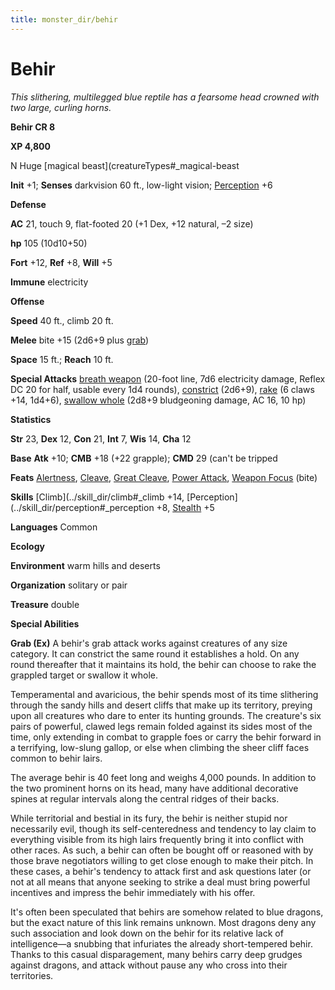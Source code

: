```yaml
---
title: monster_dir/behir
---
```

# Behir

_This slithering, multilegged blue reptile has a fearsome head crowned with two large, curling horns._

**Behir CR 8**

**XP 4,800**

N Huge [magical beast](creatureTypes#_magical-beast

**Init** +1; **Senses** darkvision 60 ft., low-light vision; [Perception](../skill_dir/perception#_perception) +6

**Defense**

**AC** 21, touch 9, flat-footed 20 (+1 Dex, +12 natural, –2 size)

**hp** 105 (10d10+50)

**Fort** +12, **Ref** +8, **Will** +5

**Immune** electricity

**Offense**

**Speed** 40 ft., climb 20 ft.

**Melee** bite +15 (2d6+9 plus [grab](universalMonsterRules#_grab))

**Space** 15 ft.; **Reach** 10 ft.

**Special Attacks** [breath weapon](universalMonsterRules#_breath-weapon) (20-foot line, 7d6 electricity damage, Reflex DC 20 for half, usable every 1d4 rounds), [constrict](universalMonsterRules#_constrict) (2d6+9), [rake](universalMonsterRules#_rake) (6 claws +14, 1d4+6), [swallow whole](universalMonsterRules#_swallow-whole) (2d8+9 bludgeoning damage, AC 16, 10 hp)

**Statistics**

**Str** 23, **Dex** 12, **Con** 21, **Int** 7, **Wis** 14, **Cha** 12

**Base**  **Atk** +10; **CMB** +18 (+22 grapple); **CMD** 29 (can't be tripped

**Feats** [Alertness](../feats#_alertness), [Cleave](../feats#_cleave), [Great Cleave](../feats#_great-cleave), [Power Attack](../feats#_power-attack), [Weapon Focus](../feats#_weapon-focus) (bite)

**Skills** [Climb](../skill_dir/climb#_climb +14, [Perception](../skill_dir/perception#_perception +8, [Stealth](../skill_dir/stealth#_stealth) +5

**Languages** Common

**Ecology**

**Environment** warm hills and deserts

**Organization** solitary or pair

**Treasure** double

**Special Abilities**

**Grab (Ex)** A behir's grab attack works against creatures of any size category. It can constrict the same round it establishes a hold. On any round thereafter that it maintains its hold, the behir can choose to rake the grappled target or swallow it whole.

Temperamental and avaricious, the behir spends most of its time slithering through the sandy hills and desert cliffs that make up its territory, preying upon all creatures who dare to enter its hunting grounds. The creature's six pairs of powerful, clawed legs remain folded against its sides most of the time, only extending in combat to grapple foes or carry the behir forward in a terrifying, low-slung gallop, or else when climbing the sheer cliff faces common to behir lairs.

The average behir is 40 feet long and weighs 4,000 pounds. In addition to the two prominent horns on its head, many have additional decorative spines at regular intervals along the central ridges of their backs.

While territorial and bestial in its fury, the behir is neither stupid nor necessarily evil, though its self-centeredness and tendency to lay claim to everything visible from its high lairs frequently bring it into conflict with other races. As such, a behir can often be bought off or reasoned with by those brave negotiators willing to get close enough to make their pitch. In these cases, a behir's tendency to attack first and ask questions later (or not at all means that anyone seeking to strike a deal must bring powerful incentives and impress the behir immediately with his offer.

It's often been speculated that behirs are somehow related to blue dragons, but the exact nature of this link remains unknown. Most dragons deny any such association and look down on the behir for its relative lack of intelligence—a snubbing that infuriates the already short-tempered behir. Thanks to this casual disparagement, many behirs carry deep grudges against dragons, and attack without pause any who cross into their territories.

